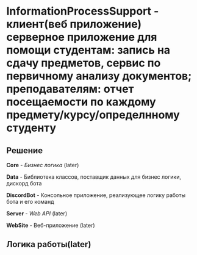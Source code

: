 # InformationProcessSupport - клиент(веб приложение) серверное приложение для помощи студентам: запись на сдачу предметов, сервис по первичному анализу документов; преподавателям: отчет посещаемости по каждому предмету/курсу/определнному студенту
## Решение
**Core** - *Бизнес логика* (later)

**Data** - Библиотека классов, поставщик данных для бизнес логики, дискорд бота

**DiscordBot** - Консольное приложение, реализующее логику работы бота и его команд

**Server** - *Web API* (later)

**WebSite** - Веб-приложение (later)

## Логика работы(later)

